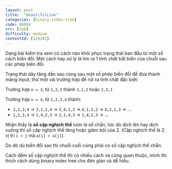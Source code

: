 ```yaml
---
layout: post
title:  "beautifulLine"
categories: [binary-index-tree]
code: 86094
src: [cpp]
difficulty: medium
contestId: [120342]
---
```


Dạng bài kiểm tra xem có cách nào khôi phục trạng thái ban đầu từ một số cách biến đổi. Một cách hay xử lý là tìm ra 1 tính chất bất biến của chuỗi sau các phép biên đổi.

Trạng thái dãy tăng dần sau cùng sau một số phép biến đổi để đưa thành mảng input, thử một vài trường hợp để rút ra tính chất đặc biệt:

Trường hợp `n = 3`, từ `1,2,3` thành `3,1,2` hoặc `2,3,1`

Trường hợp `n = 4`, từ `1,2,3,4` thành:

+ `1,2,3,4` -> `3,1,2,4` -> `3,4,1,2` -> `4,1,3,2` -> `4,2,1,3` -> ...
+ `1,2,3,4` -> `1,4,2,3` -> `2,1,4,3` -> `1,4,2,3` -> ...

Nhận thấy là **số cặp nghịch thế** luôn là số chẵn, tức dù dịch lên hay dịch xuống thì số cặp nghịch thế tăng hoặc giảm bội của 2. (Cặp nghịch thế là 2 vị trí `i < j` mà `a[i] > a[j]`).

Do đó dù biến đổi sao thì chuỗi cuối cùng phải có số cặp nghịch thế chẵn.

Cách đếm số cặp nghịch thế thì có nhiều cách và cũng quen thuộc, mình thì thích cách dùng binary index tree cho đơn giản và dễ hiểu.
